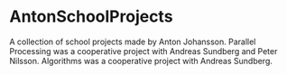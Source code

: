 # AntonSchoolProjects
A collection of school projects made by Anton Johansson.
Parallel Processing was a cooperative project with Andreas Sundberg and Peter Nilsson.
Algorithms was a cooperative project with Andreas Sundberg.
